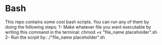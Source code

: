 # Bash
This repo contains some cool bash scripts. You can run any of them by doing the following steps:
1- Make whatever file you want executable by writing this command in the terminal: chmod +x "file_name placeholder".sh
2- Run the scrpit by: ./"file_name placeholder".sh
